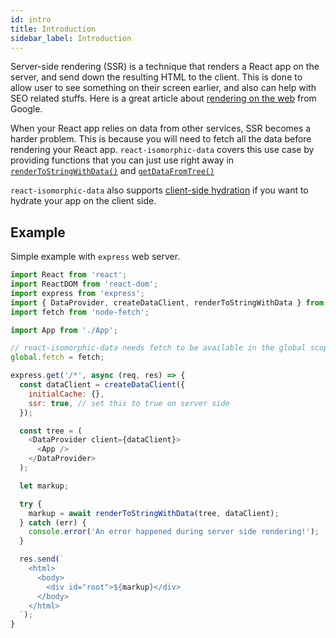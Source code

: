 ```yaml
---
id: intro
title: Introduction
sidebar_label: Introduction
---
```


Server-side rendering (SSR) is a technique that renders a React app on the server, and send down the resulting HTML to the client. This is done to allow user to see something on their screen earlier, and also can help with SEO related stuffs. Here is a great article about [rendering on the web](https://developers.google.com/web/updates/2019/02/rendering-on-the-web) from Google.

When your React app relies on data from other services, SSR becomes a harder problem. This is because you will need to fetch all the data before rendering your React app. `react-isomorphic-data` covers this use case by providing functions that you can just use right away in [`renderToStringWithData()`](./renderToStringWithData.md) and [`getDataFromTree()`](./getDataFromTree.md)

`react-isomorphic-data` also supports [client-side hydration](./client-side-hydration.md) if you want to hydrate your app on the client side.

## Example
Simple example with `express` web server.

```javascript
import React from 'react';
import ReactDOM from 'react-dom';
import express from 'express';
import { DataProvider, createDataClient, renderToStringWithData } from 'react-isomorphic-data';
import fetch from 'node-fetch';

import App from './App';

// react-isomorphic-data needs fetch to be available in the global scope
global.fetch = fetch;

express.get('/*', async (req, res) => {
  const dataClient = createDataClient({
    initialCache: {},
    ssr: true, // set this to true on server side
  });

  const tree = (
    <DataProvider client={dataClient}>
      <App />
    </DataProvider>
  );

  let markup;

  try {
    markup = await renderToStringWithData(tree, dataClient);
  } catch (err) {
    console.error('An error happened during server side rendering!');
  }

  res.send(`
    <html>
      <body>
        <div id="root">${markup}</div>
      </body>
    </html>
  `);
}
```